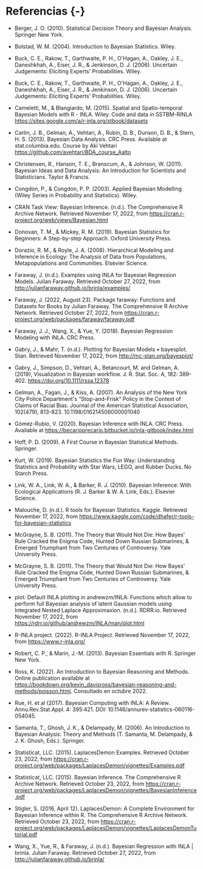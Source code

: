 # Referencias {-} 

- Berger, J. O. (2010). Statistical Decision Theory and Bayesian Analysis. Springer New York.

- Bolstad, W. M. (2004). Introduction to Bayesian Statistics. Wiley.

- Buck, C. E., Rakow, T., Garthwaite, P. H., O'Hagan, A., Oakley, J. E., Daneshkhah, A., Eiser, J. R., & Jenkinson, D. J. (2006). Uncertain Judgements: Eliciting Experts' Probabilities. Wiley.

- Buck, C. E., Rakow, T., Garthwaite, P. H., O'Hagan, A., Oakley, J. E., Daneshkhah, A., Eiser, J. R., & Jenkinson, D. J. (2006). Uncertain Judgements: Eliciting Experts' Probabilities. Wiley.

- Cameletti, M., & Blangiardo, M. (2015). Spatial and Spatio-temporal Bayesian Models with R - INLA. Wiley. Code and data in SSTBM-RINLA https://sites.google.com/a/r-inla.org/stbook/datasets

- Carlin, J. B., Gelman, A., Vehtari, A., Rubin, D. B., Dunson, D. B., & Stern, H. S. (2013). Bayesian Data Analysis. CRC Press. Available at stat.columbia.edu. Course by Aki Vehtari https://github.com/avehtari/BDA_course_Aalto

- Christensen, R., Hanson, T. E., Branscum, A., & Johnson, W. (2011). Bayesian Ideas and Data Analysis: An Introduction for Scientists and Statisticians. Taylor & Francis.

- Congdon, P., & Congdon, P. P. (2003). Applied Bayesian Modelling (Wiley Series in Probability and Statistics). Wiley.

- CRAN Task View: Bayesian Inference. (n.d.). The Comprehensive R Archive Network. Retrieved November 17, 2022, from https://cran.r-project.org/web/views/Bayesian.html

- Donovan, T. M., & Mickey, R. M. (2019). Bayesian Statistics for Beginners: A Step-by-step Approach. Oxford University Press.

- Dorazio, R. M., & Royle, J. A. (2008). Hierarchical Modeling and Inference in Ecology: The Analysis of Data from Populations, Metapopulations and Communities. Elsevier Science.
 
- Faraway, J. (n.d.). Examples using INLA for Bayesian Regression Models. Julian Faraway. Retrieved October 27, 2022, from http://julianfaraway.github.io/brinla/examples/

- Faraway, J. (2022, August 23). Package faraway: Functions and Datasets for Books by Julian Faraway. The Comprehensive R Archive Network. Retrieved October 27, 2022, from https://cran.r-project.org/web/packages/faraway/faraway.pdf

- Faraway, J. J., Wang, X., & Yue, Y. (2018). Bayesian Regression Modeling with INLA. CRC Press.

- Gabry, J., & Mahr, T. (n.d.). Plotting for Bayesian Models • bayesplot. Stan. Retrieved November 17, 2022, from http://mc-stan.org/bayesplot/

- Gabry, J., Simpson, D., Vehtari, A., Betancourt, M. and Gelman, A. (2019), Visualization in Bayesian workflow. J. R. Stat. Soc. A, 182: 389-402. https://doi.org/10.1111/rssa.12378

- Gelman, A., Fagan, J., & Kiss, A. (2007). An Analysis of the New York City Police Department's “Stop-and-Frisk” Policy in the Context of Claims of Racial Bias. Journal of the American Statistical Association, 102(479), 813-823. 10.1198/016214506000001040

- Gómez-Rubio, V. (2020). Bayesian Inference with INLA. CRC Press. Available at https://becarioprecario.bitbucket.io/inla-gitbook/index.html

- Hoff, P. D. (2009). A First Course in Bayesian Statistical Methods. Springer.

- Kurt, W. (2019). Bayesian Statistics the Fun Way: Understanding Statistics and Probability with Star Wars, LEGO, and Rubber Ducks. No Starch Press.

- Link, W. A., Link, W. A., & Barker, R. J. (2010). Bayesian Inference: With Ecological Applications (R. J. Barker & W. A. Link, Eds.). Elsevier Science.

- Malouche, D. (n.d.). R tools for Bayesian Statistics. Kaggle. Retrieved November 17, 2022, from https://www.kaggle.com/code/dhafer/r-tools-for-bayesian-statistics

- McGrayne, S. B. (2011). The Theory that Would Not Die: How Bayes' Rule Cracked the Enigma Code, Hunted Down Russian Submarines, & Emerged Triumphant from Two Centuries of Controversy. Yale University Press.

- McGrayne, S. B. (2011). The Theory that Would Not Die: How Bayes' Rule Cracked the Enigma Code, Hunted Down Russian Submarines, & Emerged Triumphant from Two Centuries of Controversy. Yale University Press.

- plot: Default INLA plotting in andrewzm/INLA: Functions which allow to perform full Bayesian analysis of latent Gaussian models using Integrated Nested Laplace Approximaxion. (n.d.). RDRR.io. Retrieved November 17, 2022, from https://rdrr.io/github/andrewzm/INLA/man/plot.html

- R-INLA project. (2022). R-INLA Project. Retrieved November 17, 2022, from https://www.r-inla.org/

- Robert, C. P., & Marin, J.-M. (2013). Bayesian Essentials with R. Springer New York.

- Ross, K. (2022). An Introduction to Bayesian Reasoning and Methods. Online publication available at https://bookdown.org/kevin_davisross/bayesian-reasoning-and-methods/poisson.html. Consultado en octubre 2022.

- Rue, H. et al (2017). Bayesian Computing with INLA: A Review. Annu.Rev.Stat.Appl. 4: 395:421. DOI: 10.1146/annurev-statistics-060116-054045.

- Samanta, T., Ghosh, J. K., & Delampady, M. (2006). An Introduction to Bayesian Analysis: Theory and Methods (T. Samanta, M. Delampady, & J. K. Ghosh, Eds.). Springer.

- Statisticat, LLC. (2015). LaplacesDemon Examples. Retrieved October 23, 2022, from https://cran.r-project.org/web/packages/LaplacesDemon/vignettes/Examples.pdf

- Statisticat, LLC. (2015). Bayesian Inference. The Comprehensive R Archive Network. Retrieved October 23, 2022, from https://cran.r-project.org/web/packages/LaplacesDemon/vignettes/BayesianInference.pdf

- Stigler, S. (2016, April 12). LaplacesDemon: A Complete Environment for Bayesian Inference within R. The Comprehensive R Archive Network. Retrieved October 23, 2022, from https://cran.r-project.org/web/packages/LaplacesDemon/vignettes/LaplacesDemonTutorial.pdf

- Wang, X., Yue, R., & Faraway, J. (n.d.). Bayesian Regression with INLA | brinla. Julian Faraway. Retrieved October 27, 2022, from http://julianfaraway.github.io/brinla/

